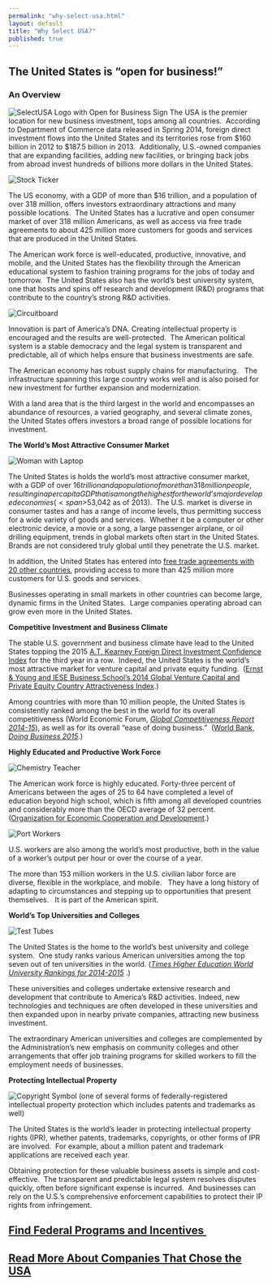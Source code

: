 ```yaml
---
permalink: "why-select-usa.html"
layout: default
title: "Why Select USA?"
published: true
---
```


## The United States is “open for business!”&nbsp;

### **An Overview**
<span class="imgright">![SelectUSA Logo with Open for Business Sign](images/selectusa_logo_open_for_business-227x211.png "SelectUSA Open for Business")</span>
The USA is the premier location for new business investment, tops among all countries. &nbsp;According to Department of Commerce data
released in Spring 2014, foreign direct investment flows into the United States
and its territories rose from $160 billion in 2012 to $187.5 billion in 2013. &nbsp;Additionally, U.S.-owned companies that are expanding facilities, adding new facilities, or bringing back jobs from abroad invest hundreds of billions more dollars in the United States. &nbsp;

<span class="imgleft">![Stock Ticker](images/why2.jpg "Stock Ticker")</span>

The US economy, with a GDP of more than $16 trillion, and a population of over 318
million, offers investors extraordinary attractions and many possible locations.&nbsp; The United States has a lucrative and open consumer market of over 318 million Americans, as well as access via free trade agreements to about 425 million more customers for goods and services that are produced in the United States. 

The American work force is well-educated, productive, innovative, and mobile, and the United States has the flexibility through the American educational system to fashion training programs for the jobs of today and tomorrow.&nbsp; The United States also has the world’s best university system, one that hosts and spins off research and development (R&amp;D) programs that contribute to the country’s strong R&amp;D activities.

<span class="imgright">![Circuitboard](images/why3.jpg "Circuitboard")</span>

Innovation is part of America’s DNA. Creating intellectual property is encouraged and the results are well-protected.&nbsp; The American political system is a stable democracy and the legal system is transparent and predictable, all of which helps ensure that business investments are safe.

The American economy has robust supply chains for manufacturing. &nbsp; The infrastructure spanning this large country works well and is also poised for new investment for further expansion and modernization.

With a land area that is the third largest in the world and encompasses an abundance of resources, a varied geography, and several climate zones, the United States offers investors a broad range of possible locations for investment.

**The World’s Most Attractive Consumer Market**

<span class="imgleft">![Woman with Laptop](images/why4.jpg "Woman with Laptop")</span>

The United States is holds the world’s most attractive consumer market, with a GDP of over $16 trillion and a population of more than 318 million people, resulting in a per capita GDP that is among the highest for the world’s major developed economies (<span>$53,042 as of 2013)</span>. &nbsp;The U.S. market is diverse in consumer tastes and has a range of income levels, thus permitting success for a wide variety of goods and services.&nbsp; Whether it be a computer or other electronic device, a movie or a song, a large passenger airplane, or oil drilling equipment, trends in global markets often start in the United States.&nbsp; Brands are not considered truly global until they penetrate the U.S. market.

In addition, the United States has entered into [free trade agreements with 20 other countries](http://www.ustr.gov/trade-agreements/free-trade-agreements), providing access to&nbsp;more than&nbsp;425&nbsp;million more customers for U.S. goods and services.

Businesses operating in small markets in other countries can become large, dynamic firms in the United States.&nbsp; Large companies operating abroad can grow even more in the United States.

**Competitive Investment and Business Climate**

The stable U.S. government and business climate have lead to the United States topping the 2015 [A.T. Kearney Foreign Direct Investment Confidence Index](https://www.atkearney.com/research-studies/foreign-direct-investment-confidence-index/2015) for the third year in a row.&nbsp; Indeed, the United States is the world’s most attractive market for venture capital and private equity funding.&nbsp; ([Ernst &amp; Young&nbsp;and IESE Business School’s 2014 Global Venture Capital and Private Equity Country Attractiveness Index](http://blog.iese.edu/vcpeindex/).)

Among countries with more than 10 million people, the United States is consistently ranked among the best in the world for its overall competitiveness (World Economic Forum, _[Global Competitiveness Report 2014-15](http://www.weforum.org/reports/global-competitiveness-report-2014-2015)_), as well as for its overall “ease of doing business.”&nbsp; ([World Bank, _Doing Business 2015_](http://www.doingbusiness.org/reports/global-reports/doing-business-2015).)

**Highly Educated and Productive Work Force**

<span class="imgright">![Chemistry Teacher](images/why5.jpg "Chemistry Teacher")</span>

The American work force is highly educated. Forty-three percent of Americans between the ages of 25 to 64 have completed a level of education beyond high school, which is fifth among all developed countries and considerably more than the OECD average of 32 percent.&nbsp; ([Organization for Economic Cooperation and Development](http://www.oecd.org/unitedstates/United%20States-EAG2014-Country-Note.pdf).)

<span class="imgleft">![Port Workers](images/why6.jpg "Port Workers")</span>

U.S. workers are also among the world’s most productive, both in the value of a worker’s output per hour or over the course of a year.

The more than 153 million workers in the U.S. civilian labor force are diverse, flexible in the workplace, and mobile. &nbsp; They have a long history of adapting to circumstances and stepping up to opportunities that present themselves. &nbsp; It is part of the American spirit.

**World’s Top Universities and Colleges**

<span class="imgright">![Test Tubes](images/why7.jpg "Test Tubes")</span>

The United States is the home to the world’s best university and college system.&nbsp; One study ranks various American universities among the top seven out of ten universities in the world. (_[Times Higher Education World University Rankings for 2014-2015](https://www.timeshighereducation.co.uk/world-university-rankings/2015/world-ranking)_&nbsp;.)

These universities and colleges undertake extensive research and development that contribute to America’s R&amp;D activities. Indeed, new technologies and techniques are often developed in these universities and then expanded upon in nearby private companies, attracting new business investment.&nbsp; 

The extraordinary American universities and colleges are complemented by the Administration’s new emphasis on community colleges and other arrangements that offer job training programs for skilled workers to fill the employment needs of businesses.

**Protecting Intellectual Property**

<span class="imgleft">![Copyright Symbol (one of several forms of federally-registered intellectual property protection which includes patents and trademarks as well)](images/why8.jpg)</span>

The United States is the world’s leader in protecting intellectual property rights (IPR), whether patents, trademarks, copyrights, or other forms of IPR are involved.&nbsp; For example, about a million patent and trademark applications are received each year. 

Obtaining protection for these valuable business assets is simple and cost-effective.&nbsp; The transparent and predictable legal system resolves disputes quickly, often before significant expense is incurred.&nbsp; And businesses can rely on the U.S.’s comprehensive enforcement capabilities to protect their IP rights from infringement.

## [Find Federal Programs and Incentives&nbsp;]({{site.baseurl}}{{post.url}}/investment-incentives.html)

## [Read More About Companies That Chose the USA]({{site.baseurl}}{{post.url}}/they-chose-usa.html)
